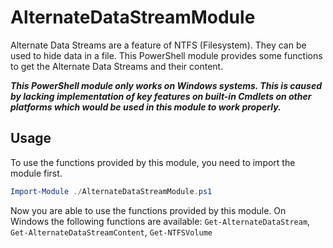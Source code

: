 # AlternateDataStreamModule

Alternate Data Streams are a feature of NTFS (Filesystem). They can be used to hide data in a file. This PowerShell module provides some functions to get the Alternate Data Streams and their content.

***This PowerShell module only works on Windows systems. This is caused by lacking implementation of key features on built-in Cmdlets on other platforms which would be used in this module to work properly.***

## Usage

To use the functions provided by this module, you need to import the module first.

```` PowerShell
Import-Module ./AlternateDataStreamModule.ps1
````

Now you are able to use the functions provided by this module. On Windows the following functions are available: `Get-AlternateDataStream`, `Get-AlternateDataStreamContent`, `Get-NTFSVolume`
